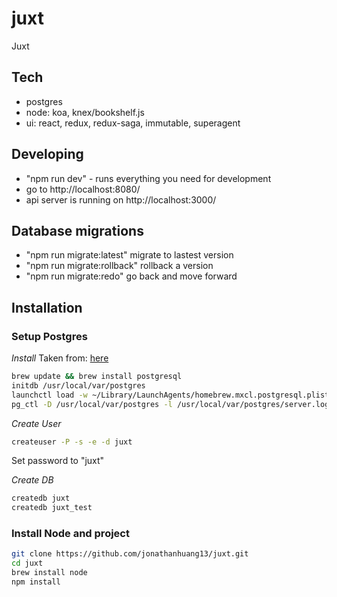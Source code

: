 # juxt
Juxt

## Tech
* postgres
* node: koa, knex/bookshelf.js
* ui: react, redux, redux-saga, immutable, superagent

## Developing
* "npm run dev" - runs everything you need for development
* go to http://localhost:8080/
* api server is running on http://localhost:3000/

## Database migrations
* "npm run migrate:latest" migrate to lastest version
* "npm run migrate:rollback" rollback a version
* "npm run migrate:redo" go back and move forward

## Installation

### Setup Postgres

*Install*
Taken from: [here](https://ernestyalumni.wordpress.com/2015/07/09/installing-postgresql-on-a-mac-mac-os-x-tutorial-introduction-on-how-to-run-create-and-run-a-postgresql-database-etc/)
```bash
brew update && brew install postgresql
initdb /usr/local/var/postgres
launchctl load -w ~/Library/LaunchAgents/homebrew.mxcl.postgresql.plist
pg_ctl -D /usr/local/var/postgres -l /usr/local/var/postgres/server.log start
```

*Create User*

```bash
createuser -P -s -e -d juxt
```

Set password to "juxt"

*Create DB*

```bash
createdb juxt
createdb juxt_test
```

### Install Node and project

```bash
git clone https://github.com/jonathanhuang13/juxt.git
cd juxt
brew install node
npm install 
```
